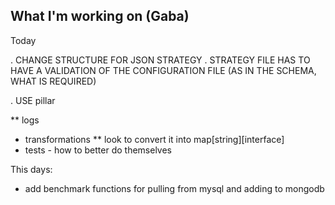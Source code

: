 ## What I'm working on (Gaba)

Today


. CHANGE STRUCTURE FOR JSON STRATEGY
. STRATEGY FILE HAS TO HAVE A VALIDATION OF THE CONFIGURATION FILE (AS IN THE SCHEMA, WHAT IS REQUIRED)

. USE pillar

** logs

* transformations
  ** look to convert it into map[string][interface]
* tests - how to better do themselves


This days:
* add benchmark functions for pulling from mysql and adding to mongodb
